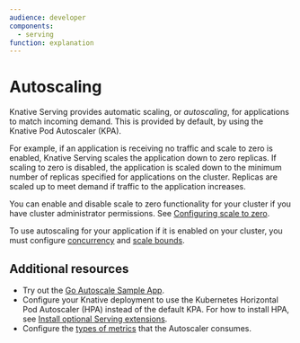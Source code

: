 ```yaml
---
audience: developer
components:
  - serving
function: explanation
---
```


# Autoscaling

Knative Serving provides automatic scaling, or _autoscaling_, for applications to match incoming demand. This is provided by default, by using the Knative Pod Autoscaler (KPA).

For example, if an application is receiving no traffic and scale to zero is enabled, Knative Serving scales the application down to zero replicas. If scaling to zero is disabled, the application is scaled down to the minimum number of replicas specified for applications on the cluster. Replicas are scaled up to meet demand if traffic to the application increases.

You can enable and disable scale to zero functionality for your cluster if you have cluster administrator permissions. See [Configuring scale to zero](scale-to-zero.md).
<!--TODO: How can you check if you have it enabled if you're not a cluster admin?-->
To use autoscaling for your application if it is enabled on your cluster, you must configure [concurrency](concurrency.md) and [scale bounds](scale-bounds.md).
<!--TODO: Include this in the basic config before other settings-->

## Additional resources

<!--TODO: Move KPA details, metrics to admin / advanced section; too in depth for intro)-->
* Try out the [Go Autoscale Sample App](autoscale-go/README.md).
* Configure your Knative deployment to use the Kubernetes Horizontal Pod Autoscaler (HPA) instead of the default KPA. For how to install HPA, see [Install optional Serving extensions](../../install/yaml-install/serving/install-serving-with-yaml.md#install-optional-serving-extensions).
* Configure the [types of metrics](autoscaling-metrics.md) that the Autoscaler consumes.
